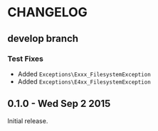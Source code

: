 # CHANGELOG

## develop branch

### Test Fixes

* Added `Exceptions\Exxx_FilesystemException`
* Added `Exceptions\E4xx_FilesystemException`

## 0.1.0 - Wed Sep 2 2015

Initial release.
